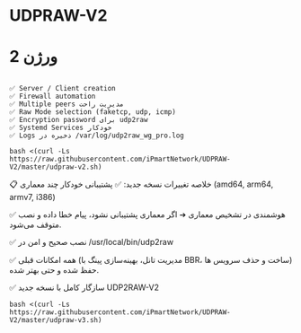 # UDPRAW-V2


# ورژن 2








````

✅ Server / Client creation
✅ Firewall automation
✅ Multiple peers مدیریت راحت
✅ Raw Mode selection (faketcp, udp, icmp)
✅ Encryption password برای udp2raw
✅ Systemd Services خودکار
✅ Logs ذخیره در /var/log/udp2raw_wg_pro.log
````


```
bash <(curl -Ls https://raw.githubusercontent.com/iPmartNetwork/UDPRAW-V2/master/udpraw-v2.sh)

```



📋 خلاصه تغییرات نسخه جدید:
✅ پشتیبانی خودکار چند معماری (amd64, arm64, armv7, i386)

✅ هوشمندی در تشخیص معماری
➔ اگر معماری پشتیبانی نشود، پیام خطا داده و نصب متوقف می‌شود.

✅ نصب صحیح و امن در /usr/local/bin/udp2raw

✅ همه امکانات قبلی (مدیریت تانل، بهینه‌سازی پینگ با BBR، ساخت و حذف سرویس ها) حفظ شده و حتی بهتر شده.

✅ سازگار کامل با نسخه جدید UDP2RAW-V2



```
bash <(curl -Ls https://raw.githubusercontent.com/iPmartNetwork/UDPRAW-V2/master/udpraw-v3.sh)

```

